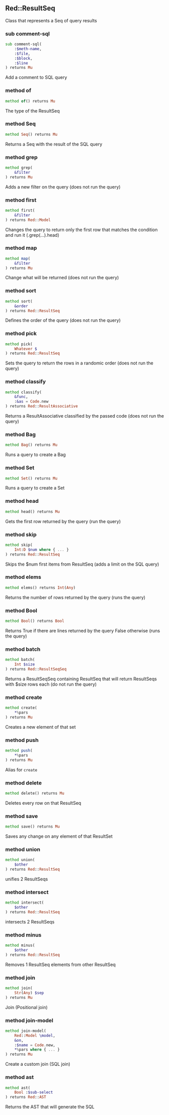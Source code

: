 Red::ResultSeq
--------------



Class that represents a Seq of query results

### sub comment-sql

```raku
sub comment-sql(
    :$meth-name,
    :$file,
    :$block,
    :$line
) returns Mu
```

Add a comment to SQL query

### method of

```raku
method of() returns Mu
```

The type of the ResultSeq

### method Seq

```raku
method Seq() returns Mu
```

Returns a Seq with the result of the SQL query

### method grep

```raku
method grep(
    &filter
) returns Mu
```

Adds a new filter on the query (does not run the query)

### method first

```raku
method first(
    &filter
) returns Red::Model
```

Changes the query to return only the first row that matches the condition and run it (.grep(...).head)

### method map

```raku
method map(
    &filter
) returns Mu
```

Change what will be returned (does not run the query)

### method sort

```raku
method sort(
    &order
) returns Red::ResultSeq
```

Defines the order of the query (does not run the query)

### method pick

```raku
method pick(
    Whatever $
) returns Red::ResultSeq
```

Sets the query to return the rows in a randomic order (does not run the query)

### method classify

```raku
method classify(
    &func,
    :&as = Code.new
) returns Red::ResultAssociative
```

Returns a ResultAssociative classified by the passed code (does not run the query)

### method Bag

```raku
method Bag() returns Mu
```

Runs a query to create a Bag

### method Set

```raku
method Set() returns Mu
```

Runs a query to create a Set

### method head

```raku
method head() returns Mu
```

Gets the first row returned by the query (run the query)

### method skip

```raku
method skip(
    Int:D $num where { ... }
) returns Red::ResultSeq
```

Skips the $num first items from ResultSeq (adds a limit on the SQL query)

### method elems

```raku
method elems() returns Int(Any)
```

Returns the number of rows returned by the query (runs the query)

### method Bool

```raku
method Bool() returns Bool
```

Returns True if there are lines returned by the query False otherwise (runs the query)

### method batch

```raku
method batch(
    Int $size
) returns Red::ResultSeqSeq
```

Returns a ResultSeqSeq containing ResultSeq that will return ResultSeqs with $size rows each (do not run the query)

### method create

```raku
method create(
    *%pars
) returns Mu
```

Creates a new element of that set

### method push

```raku
method push(
    *%pars
) returns Mu
```

Alias for `create`

### method delete

```raku
method delete() returns Mu
```

Deletes every row on that ResultSeq

### method save

```raku
method save() returns Mu
```

Saves any change on any element of that ResultSet

### method union

```raku
method union(
    $other
) returns Red::ResultSeq
```

unifies 2 ResultSeqs

### method intersect

```raku
method intersect(
    $other
) returns Red::ResultSeq
```

intersects 2 ResultSeqs

### method minus

```raku
method minus(
    $other
) returns Red::ResultSeq
```

Removes 1 ResultSeq elements from other ResultSeq

### method join

```raku
method join(
    Str(Any) $sep
) returns Mu
```

Join (Positional join)

### method join-model

```raku
method join-model(
    Red::Model \model,
    &on,
    :$name = Code.new,
    *%pars where { ... }
) returns Mu
```

Create a custom join (SQL join)

### method ast

```raku
method ast(
    Bool :$sub-select
) returns Red::AST
```

Returns the AST that will generate the SQL

